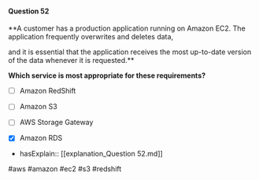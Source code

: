 #### Question  52


**A customer has a production application running on Amazon EC2. The application frequently overwrites and deletes data,

and it is essential that the application receives the most up-to-date version of the data whenever it is requested.**


**Which service is most appropriate for these requirements?**


- [ ] Amazon RedShift


- [ ] Amazon S3


- [ ] AWS Storage Gateway


- [x] Amazon RDS



- hasExplain:: [[explanation_Question  52.md]]

#aws #amazon #ec2 #s3 #redshift 
